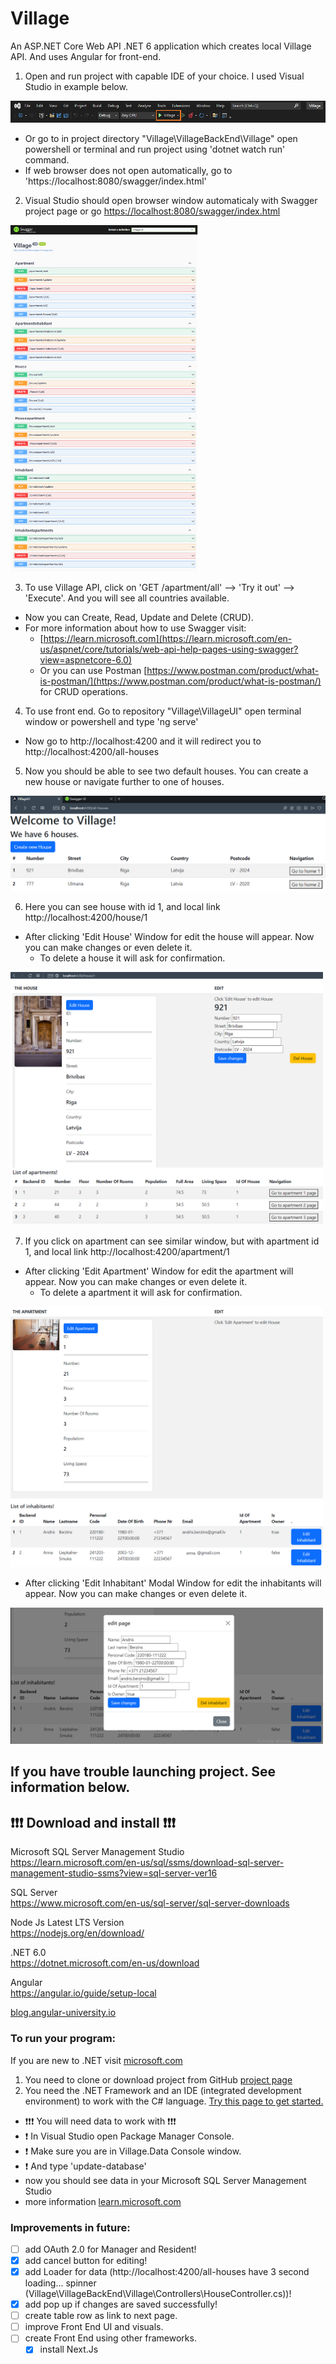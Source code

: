 # Village
An ASP.NET Core Web API .NET 6 application which creates local Village API. And uses Angular for front-end.

1. Open and run project with capable IDE of your choice. I used Visual Studio in example below.

<img src="pictures/run.png">

  - Or go to in project directory "Village\VillageBackEnd\Village" open powershell or terminal and run project using 'dotnet watch run' command.
  - If web browser does not open automatically, go to 'https://localhost:8080/swagger/index.html'

2. Visual Studio should open browser window automaticaly with Swagger project page or go 
[https://localhost:8080/swagger/index.html](https://localhost:8080/swagger/index.html)

<img src="pictures/swagger_page.png" width="300">

3. To use Village API, click on 'GET /apartment/all' --> 'Try it out' --> 'Execute'. And you will see all countries available.

  - Now you can Create, Read, Update and Delete (CRUD).
  - For more information about how to use Swagger visit:
    - [https://learn.microsoft.com](https://learn.microsoft.com/en-us/aspnet/core/tutorials/web-api-help-pages-using-swagger?view=aspnetcore-6.0)
    - Or you can use Postman [https://www.postman.com/product/what-is-postman/](https://www.postman.com/product/what-is-postman/) for CRUD operations.

4. To use front end. Go to repository "Village\VillageUI" open terminal window or powershell and type 'ng serve'

  - Now go to http://localhost:4200 and it will redirect you to http://localhost:4200/all-houses

5. Now you should be able to see two default houses. You can create a new house or navigate further to one of houses.

<img src="pictures/fe_all-houses.png"> 

6. Here you can see house with id 1, and local link http://localhost:4200/house/1
  
  - After clicking 'Edit House' Window for edit the house will appear. Now you can make changes or even delete it.
    - To delete a house it will ask for confirmation. 

<img src="pictures/fe_house-id.png" width="500">

7. If you click on apartment can see similar window, but with apartment id 1, and local link http://localhost:4200/apartment/1
  
  - After clicking 'Edit Apartment' Window for edit the apartment will appear. Now you can make changes or even delete it.
    - To delete a apartment it will ask for confirmation. 

<img src="pictures/fe_apartment-id.png" width="500">

  - After clicking 'Edit Inhabitant' Modal Window for edit the inhabitants will appear. Now you can make changes or even delete it.

<img src="pictures/fe_edit-inhabitant.png" width="500">

## If you have trouble launching project. See information below.
## :exclamation::exclamation::exclamation: Download and install :exclamation::exclamation::exclamation:

Microsoft SQL Server Management Studio <br>
https://learn.microsoft.com/en-us/sql/ssms/download-sql-server-management-studio-ssms?view=sql-server-ver16

SQL Server <br>
https://www.microsoft.com/en-us/sql-server/sql-server-downloads

Node Js Latest LTS Version<br>
https://nodejs.org/en/download/

.NET 6.0 <br>
https://dotnet.microsoft.com/en-us/download

Angular <br>
https://angular.io/guide/setup-local <br>

[blog.angular-university.io](https://blog.angular-university.io/getting-started-with-angular-setup-a-development-environment-with-yarn-the-angular-cli-setup-an-ide/)

### To run your program:

If you are new to .NET visit [microsoft.com](https://dotnet.microsoft.com/en-us/learn)

1. You need to clone or download project from GitHub [project page](https://github.com/kristaps-m/dot-net-restcountries-api)
2. You need the .NET Framework and an IDE (integrated development environment) to work with the C# language. [Try this page to get started.](https://www.simplilearn.com/c-sharp-programming-for-beginners-article)

  - :exclamation::exclamation::exclamation: You will need data to work with :exclamation::exclamation::exclamation:
  - :exclamation: In Visual Studio open Package Manager Console.
  - :exclamation: Make sure you are in Village.Data Console window.
  - :exclamation: And type 'update-database'
  - now you should see data in your Microsoft SQL Server Management Studio
  - more information [learn.microsoft.com](https://learn.microsoft.com/en-us/ef/core/cli/powershell)

### Improvements in future:

- [ ] add OAuth 2.0 for Manager and Resident!
- [x] add cancel button for editing!
- [x] add Loader for data (http://localhost:4200/all-houses have 3 second loading... spinner (Village\VillageBackEnd\Village\Controllers\HouseController.cs))!
- [x] add pop up if changes are saved successfully!
- [ ] create table row as link to next page.
- [ ] improve Front End UI and visuals.
- [ ] create Front End using other frameworks.
	- [x] install Next.Js 
